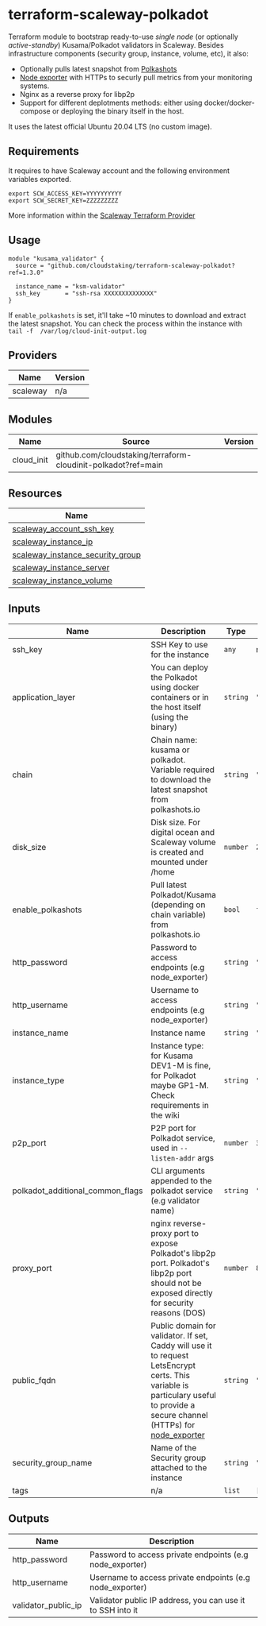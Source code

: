 # terraform-scaleway-polkadot

Terraform module to bootstrap ready-to-use _single node_ (or optionally _active-standby_) Kusama/Polkadot validators in Scaleway. Besides infrastructure components (security group, instance, volume, etc), it also:

- Optionally pulls latest snapshot from [Polkashots](https://polkashots.io)
- [Node exporter](https://github.com/prometheus/node_exporter) with HTTPs to securly pull metrics from your monitoring systems.
- Nginx as a reverse proxy for libp2p
- Support for different deplotments methods: either using docker/docker-compose or deploying the binary itself in the host.

It uses the latest official Ubuntu 20.04 LTS (no custom image). 

## Requirements

It requires to have Scaleway account and the following environment variables exported. 

```
export SCW_ACCESS_KEY=YYYYYYYYYY
export SCW_SECRET_KEY=ZZZZZZZZZ
```

More information within the [Scaleway Terraform Provider](https://registry.terraform.io/providers/scaleway/scaleway/latest/docs)

## Usage

```hcl
module "kusama_validator" {
  source = "github.com/cloudstaking/terraform-scaleway-polkadot?ref=1.3.0"

  instance_name = "ksm-validator"
  ssh_key       = "ssh-rsa XXXXXXXXXXXXXX"
}
```

If `enable_polkashots` is set, it'll take ~10 minutes to download and extract the latest snapshot. You can check the process within the instance with `tail -f  /var/log/cloud-init-output.log`

<!-- BEGINNING OF PRE-COMMIT-TERRAFORM DOCS HOOK -->
## Providers

| Name | Version |
|------|---------|
| scaleway | n/a |

## Modules

| Name | Source | Version |
|------|--------|---------|
| cloud_init | github.com/cloudstaking/terraform-cloudinit-polkadot?ref=main |  |

## Resources

| Name |
|------|
| [scaleway_account_ssh_key](https://registry.terraform.io/providers/scaleway/scaleway/latest/docs/resources/account_ssh_key) |
| [scaleway_instance_ip](https://registry.terraform.io/providers/scaleway/scaleway/latest/docs/resources/instance_ip) |
| [scaleway_instance_security_group](https://registry.terraform.io/providers/scaleway/scaleway/latest/docs/resources/instance_security_group) |
| [scaleway_instance_server](https://registry.terraform.io/providers/scaleway/scaleway/latest/docs/resources/instance_server) |
| [scaleway_instance_volume](https://registry.terraform.io/providers/scaleway/scaleway/latest/docs/resources/instance_volume) |

## Inputs

| Name | Description | Type | Default | Required |
|------|-------------|------|---------|:--------:|
| ssh\_key | SSH Key to use for the instance | `any` | n/a | yes |
| application\_layer | You can deploy the Polkadot using docker containers or in the host itself (using the binary) | `string` | `"host"` | no |
| chain | Chain name: kusama or polkadot. Variable required to download the latest snapshot from polkashots.io | `string` | `"kusama"` | no |
| disk\_size | Disk size. For digital ocean and Scaleway volume is created and mounted under /home | `number` | `200` | no |
| enable\_polkashots | Pull latest Polkadot/Kusama (depending on chain variable) from polkashots.io | `bool` | `false` | no |
| http\_password | Password to access endpoints (e.g node\_exporter) | `string` | `""` | no |
| http\_username | Username to access endpoints (e.g node\_exporter) | `string` | `""` | no |
| instance\_name | Instance name | `string` | `"validator"` | no |
| instance\_type | Instance type: for Kusama DEV1-M is fine, for Polkadot maybe GP1-M. Check requirements in the wiki | `string` | `"DEV1-M"` | no |
| p2p\_port | P2P port for Polkadot service, used in `--listen-addr` args | `number` | `30333` | no |
| polkadot\_additional\_common\_flags | CLI arguments appended to the polkadot service (e.g validator name) | `string` | `""` | no |
| proxy\_port | nginx reverse-proxy port to expose Polkadot's libp2p port. Polkadot's libp2p port should not be exposed directly for security reasons (DOS) | `number` | `80` | no |
| public\_fqdn | Public domain for validator. If set, Caddy will use it to request LetsEncrypt certs. This variable is particulary useful to provide a secure channel (HTTPs) for [node\_exporter](https://github.com/prometheus/node_exporter) | `string` | `""` | no |
| security\_group\_name | Name of the Security group attached to the instance | `string` | `""` | no |
| tags | n/a | `list` | `[]` | no |

## Outputs

| Name | Description |
|------|-------------|
| http\_password | Password to access private endpoints (e.g node\_exporter) |
| http\_username | Username to access private endpoints (e.g node\_exporter) |
| validator\_public\_ip | Validator public IP address, you can use it to SSH into it |
<!-- END OF PRE-COMMIT-TERRAFORM DOCS HOOK -->
